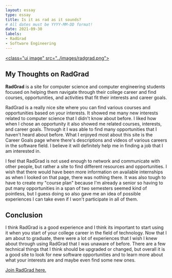 ```yaml
---
layout: essay
type: essay
title: Is it as rad as it sounds?
# All dates must be YYYY-MM-DD format!
date: 2021-09-30
labels:
- RadGrad
- Software Engineering
---
```


<a href="https://www.radgrad.org/"><class="ui image" src="../images/radgrad.png"></a>

## My Thoughts on RadGrad

**RadGrad** is a site for computer science and computer engineering students focused on helping them navigate through their college career and find courses, opportunities, and activities that fit their interests and career goals.

RadGrad is a really nice site where you can find various courses and opportunities based on your interests. It showed me many new interests related to computer science that I didn't know about before. I liked how when I chose an opportunity it also showed me related courses, interests, and career goals. Through it I was able to find many opportunities that I haven't heard about before. What I enjoyed most about this site is the Career Goals page where there's descriptions and videos of various careers in the software field. I believe it will definitely help me in finding a job that I am interested in.

I feel that RadGrad is not used enough to network and communicate with other people, but rather a site to find different resources and opportunities. I wish that there would have been more information on available internships as when I looked on that page, there was nothing there. It was also tough to have to create my "course plan" because I'm already a senior so having to put many opportunities in a span of two semesters seemed kind of pointless, but I guess doing so also gave me an idea of possible experiences I can take even if I won't participate in all of them.

## Conclusion
I think RadGrad is a good experience and I think its important to start using it when you start of your college career in the field of technology. Now that I am about to graduate, there were a lot of experiences that I wish I knew about through using RadGrad that I was unaware of before. There are a few technical things that I think should be upgraded or changed, but overall it is a good site to look for new software opportunities and to learn more about what your interests are and maybe even find some new ones.

<a href="https://www.radgrad.org/"> Join RadGrad here. </a>
